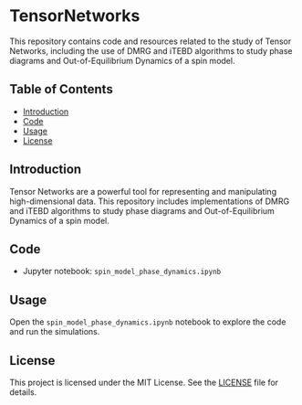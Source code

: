 # TensorNetworks

This repository contains code and resources related to the study of Tensor Networks, including the use of DMRG and iTEBD algorithms to study phase diagrams and Out-of-Equilibrium Dynamics of a spin model.

## Table of Contents
- [Introduction](#introduction)
- [Code](#code)
- [Usage](#usage)
- [License](#license)

## Introduction
Tensor Networks are a powerful tool for representing and manipulating high-dimensional data. This repository includes implementations of DMRG and iTEBD algorithms to study phase diagrams and Out-of-Equilibrium Dynamics of a spin model.

## Code
- Jupyter notebook: `spin_model_phase_dynamics.ipynb`

## Usage
Open the `spin_model_phase_dynamics.ipynb` notebook to explore the code and run the simulations.

## License
This project is licensed under the MIT License. See the [LICENSE](LICENSE) file for details.
